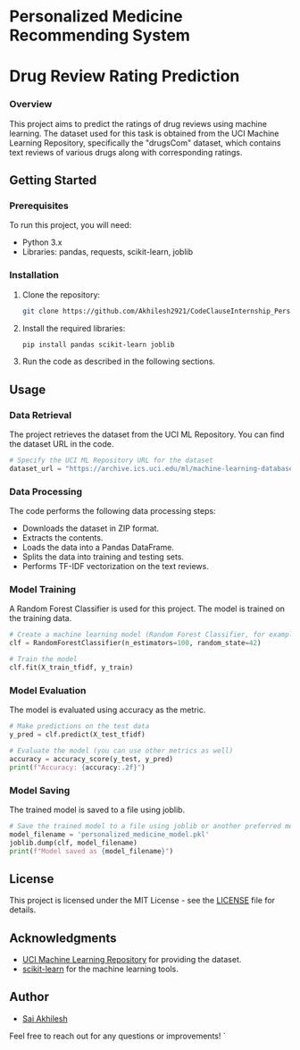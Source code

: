 # Personalized Medicine Recommending System

# Drug Review Rating Prediction

### Overview
This project aims to predict the ratings of drug reviews using machine learning. The dataset used for this task is obtained from the UCI Machine Learning Repository, specifically the "drugsCom" dataset, which contains text reviews of various drugs along with corresponding ratings.

## Getting Started

### Prerequisites

To run this project, you will need:

- Python 3.x
- Libraries: pandas, requests, scikit-learn, joblib

### Installation

1. Clone the repository:

   ```bash
   git clone https://github.com/Akhilesh2921/CodeClauseInternship_Personalized_Medicine_Recommending_System.git
   ```

2. Install the required libraries:

   ```bash
   pip install pandas scikit-learn joblib
   ```

3. Run the code as described in the following sections.

## Usage

### Data Retrieval

The project retrieves the dataset from the UCI ML Repository. You can find the dataset URL in the code.

```python
# Specify the UCI ML Repository URL for the dataset
dataset_url = "https://archive.ics.uci.edu/ml/machine-learning-databases/00462/drugsCom_raw.zip"
```

### Data Processing

The code performs the following data processing steps:

- Downloads the dataset in ZIP format.
- Extracts the contents.
- Loads the data into a Pandas DataFrame.
- Splits the data into training and testing sets.
- Performs TF-IDF vectorization on the text reviews.

### Model Training

A Random Forest Classifier is used for this project. The model is trained on the training data.

```python
# Create a machine learning model (Random Forest Classifier, for example)
clf = RandomForestClassifier(n_estimators=100, random_state=42)

# Train the model
clf.fit(X_train_tfidf, y_train)
```

### Model Evaluation

The model is evaluated using accuracy as the metric.

```python
# Make predictions on the test data
y_pred = clf.predict(X_test_tfidf)

# Evaluate the model (you can use other metrics as well)
accuracy = accuracy_score(y_test, y_pred)
print(f"Accuracy: {accuracy:.2f}")
```

### Model Saving

The trained model is saved to a file using joblib.

```python
# Save the trained model to a file using joblib or another preferred method
model_filename = 'personalized_medicine_model.pkl'
joblib.dump(clf, model_filename)
print(f"Model saved as {model_filename}")
```

## License

This project is licensed under the MIT License - see the [LICENSE](LICENSE) file for details.

## Acknowledgments

- [UCI Machine Learning Repository](https://archive.ics.uci.edu/ml/index.php) for providing the dataset.
- [scikit-learn](https://scikit-learn.org/stable/) for the machine learning tools.

## Author

- [Sai Akhilesh ](https://github.com/Akhilesh2456)

Feel free to reach out for any questions or improvements!
`
